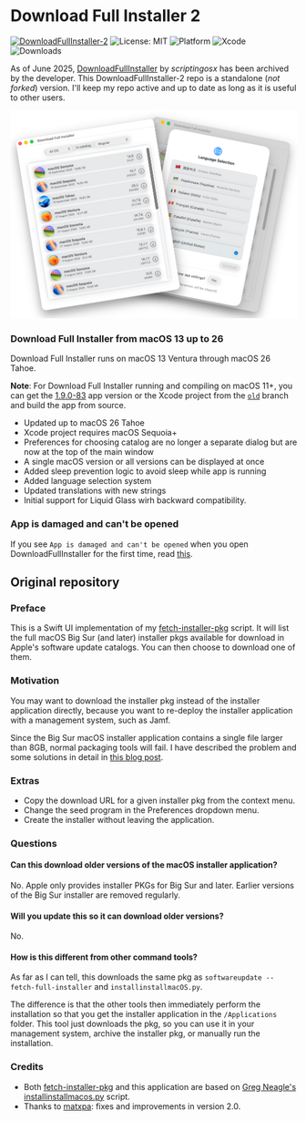 # Download Full Installer 2

[![DownloadFullInstaller-2](https://github.com/perez987/DownloadFullInstaller-2/actions/workflows/Build.yml/badge.svg)](https://github.com/perez987/DownloadFullInstaller-2/actions/workflows/Build.yml)
![License: MIT](https://github.com/perez987/DownloadFullInstaller-2/blob/main/Images/MIT.svg)
![Platform](https://img.shields.io/badge/macOS-13+-orange.svg)
![Xcode](https://img.shields.io/badge/Xcode-macOS15+-lavender.svg)
![Downloads](https://img.shields.io/github/downloads/perez987/DownloadFullInstaller-2/total?label=Downloads&color=9494ff)

<!-- ![Swift](https://img.shields.io/badge/Swift-5.5-orange.svg)
![Downloads](https://img.shields.io/github/downloads/perez987/DownloadFullInstaller-2/latest/total?label=Latest&color=00cd00)
![Downloads](https://img.shields.io/github/downloads/perez987/DownloadFullInstaller-2/2.0.3-71/total?label=v2.0.3-71&color=00cd00)
![Downloads](https://img.shields.io/github/downloads/perez987/DownloadFullInstaller-2/total?label=Downloads&color=00cd00)
<!-- ![Swift](https://img.shields.io/badge/Swift-5.5-orange.svg)
![Downloads](https://img.shields.io/github/downloads/perez987/DownloadFullInstaller-2/total?label=Downloads&color=00cd00) 
[![Ask DeepWiki](https://deepwiki.com/badge.svg)](https://deepwiki.com/perez987/DownloadFullInstaller-2)
![Downloads](https://img.shields.io/badge/Downloads-43-00cd00) -->

As of June 2025, [DownloadFullInstaller](https://github.com/scriptingosx/DownloadFullInstaller) by <em>scriptingosx</em> has been archived by the developer. This DownloadFullInstaller-2 repo is a standalone (<em>not forked</em>) version. I'll keep my repo active and up to date as long as it is useful to other users.

<img src="Images/DownloadFullInstaller-light.png" width="700px">

### Download Full Installer from macOS 13 up to 26 

Download Full Installer runs on macOS 13 Ventura through macOS 26 Tahoe.

**Note**: For Download Full Installer running and compiling on macOS 11+, you can get the [1.9.0-83](https://github.com/perez987/DownloadFullInstaller-2/releases/tag/1.9.0-83) app version or the Xcode project from the [`old`](https://github.com/perez987/DownloadFullInstaller-2/tree/old) branch and build the app from source.

- Updated up to macOS 26 Tahoe
- Xcode project requires macOS Sequoia+
- Preferences for choosing catalog are no longer a separate dialog but are now at the top of the main window
- A single macOS version or all versions can be displayed at once
- Added sleep prevention logic to avoid sleep while app is running
- Added language selection system
- Updated translations with new strings
- Initial support for Liquid Glass wirh backward compatibility.

### App is damaged and can't be opened

If you see `App is damaged and can't be opened` when you open DownloadFullInstaller for the first time, read [this](App-damaged.md).

<!-- ### Notes about 2.0.7

- Xcode project requires macOS Sequoia or Tahoe.
- Bump project version to 2.0.7
- Added flag icons to languages in language selection view.-->

<!-- <img src="Images/DownloadFullInstaller-lang.png" width="624px"> -->

<!-- ### Notes about version 2.0.5

- Updated up to macOS 26 Tahoe. 
- Xcode project requires macOS 13 Ventura or newer.
- Added language selection system.
- Added restart alert to language selection view.
- Updated translations with new strings.
- Added option to clear app's settings, stored in `~/Library/Containers/DownloadFullInstaller/Data/Library/Preferences`. -->

<!-- <img src="Images/DownloadFullInstaller-lang-noflags.png" width="600px"> -->

<!-- ### Notes about version 2.0.0

GitHub user [matxpa](https://github.com/matxpa) was the main contributor at this stage.

* Updated up to macOS 15 Sequoia.
* Improved Swift code.
* Preferences for choosing catalog are no longer a separate dialpog but are now at the top of the main window.
* A single macOS version or all versions can be displayed at once.
* Fixed an issue with beta versions (displayed in wrong catalog). -->
<!-- * Beta word is overlaid on the installer icon if `product.title` contains `isBeta`. This happens when the official version of macOS hasn't been released yet. Beta versions after the official version of macOS don't have `isBeta` in `product.title`. Hence they do not have overlaid the word Beta. -->

## Original repository

### Preface

This is a Swift UI implementation of my [fetch-installer-pkg](https://github.com/scriptingosx/fetch-installer-pkg) script. It will list the full macOS Big Sur (and later) installer pkgs available for download in Apple's software update catalogs. You can then choose to download one of them.

### Motivation

You may want to download the installer pkg instead of the installer application directly, because you want to re-deploy the installer application with a management system, such as Jamf. 

Since the Big Sur macOS installer application contains a single file larger than 8GB, normal packaging tools will fail. I have described the problem and some solutions in detail in [this blog post](https://scriptingosx.com/2020/11/deploying-the-big-sur-installer-application/).

### Extras

- Copy the download URL for a given installer pkg from the context menu.
- Change the seed program in the Preferences dropdown menu.
- Create the installer without leaving the application.

### Questions

#### Can this download older versions of the macOS installer application?

No. Apple only provides installer PKGs for Big Sur and later. Earlier versions of the Big Sur installer are removed regularly.

#### Will you update this so it can download older versions?

No.

#### How is this different from other command tools?

As far as I can tell, this downloads the same pkg as `softwareupdate --fetch-full-installer` and `installinstallmacOS.py`.

The difference is that the other tools then immediately perform the installation so that you get the installer application in the `/Applications` folder. This tool just downloads the pkg, so you can use it in your management system, archive the installer pkg, or manually run the installation.

<!-- Commented as obsolete
#### Skip sleep while downloading the installer

> **Note**: In August 2025, this has been superseded by Swift code integrated into the app.

Download Full Installer does not prevent the system from going to sleep while an installer is being downloaded. You can prevent this with the `caffeinate` command:

- open Terminal
- type `top | grep "Download"`
- stop `top` with Ctrl + C
- the output shows at the beginning of each line the PID of Download Full Installer
- type `caffeinate -w PID`(where PID is a number)
- sleep is blocked until Download Full Installer is closed.

``` bash
/Users/yo > top | grep "Download"
2233  Download Full In (more text...)
#stop with Ctrl + C
/Users/yo > caffeinate -w 2233
```
-->

### Credits

- Both [fetch-installer-pkg](https://github.com/scriptingosx/fetch-installer-pkg) and this application are based on [Greg Neagle's installinstallmacos.py](https://github.com/munki/macadmin-scripts/blob/main/installinstallmacos.py) script.
- Thanks to [matxpa](https://github.com/matxpa): fixes and improvements in version 2.0.
